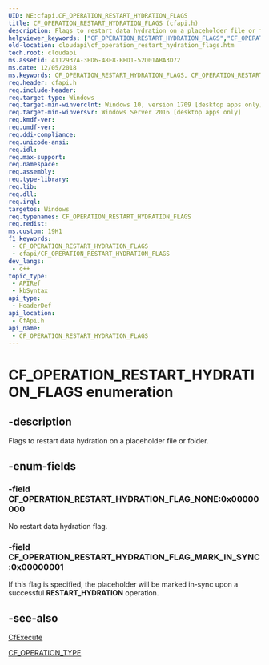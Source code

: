 ```yaml
---
UID: NE:cfapi.CF_OPERATION_RESTART_HYDRATION_FLAGS
title: CF_OPERATION_RESTART_HYDRATION_FLAGS (cfapi.h)
description: Flags to restart data hydration on a placeholder file or folder.
helpviewer_keywords: ["CF_OPERATION_RESTART_HYDRATION_FLAGS","CF_OPERATION_RESTART_HYDRATION_FLAGS enumeration","CF_OPERATION_RESTART_HYDRATION_FLAG_MARK_IN_SYNC","CF_OPERATION_RESTART_HYDRATION_FLAG_NONE","cfapi/CF_OPERATION_RESTART_HYDRATION_FLAGS","cfapi/CF_OPERATION_RESTART_HYDRATION_FLAG_MARK_IN_SYNC","cfapi/CF_OPERATION_RESTART_HYDRATION_FLAG_NONE","cloudApi.cf_operation_restart_hydration_flags"]
old-location: cloudapi\cf_operation_restart_hydration_flags.htm
tech.root: cloudapi
ms.assetid: 4112937A-3ED6-48F8-BFD1-52D01ABA3D72
ms.date: 12/05/2018
ms.keywords: CF_OPERATION_RESTART_HYDRATION_FLAGS, CF_OPERATION_RESTART_HYDRATION_FLAGS enumeration, CF_OPERATION_RESTART_HYDRATION_FLAG_MARK_IN_SYNC, CF_OPERATION_RESTART_HYDRATION_FLAG_NONE, cfapi/CF_OPERATION_RESTART_HYDRATION_FLAGS, cfapi/CF_OPERATION_RESTART_HYDRATION_FLAG_MARK_IN_SYNC, cfapi/CF_OPERATION_RESTART_HYDRATION_FLAG_NONE, cloudApi.cf_operation_restart_hydration_flags
req.header: cfapi.h
req.include-header: 
req.target-type: Windows
req.target-min-winverclnt: Windows 10, version 1709 [desktop apps only]
req.target-min-winversvr: Windows Server 2016 [desktop apps only]
req.kmdf-ver: 
req.umdf-ver: 
req.ddi-compliance: 
req.unicode-ansi: 
req.idl: 
req.max-support: 
req.namespace: 
req.assembly: 
req.type-library: 
req.lib: 
req.dll: 
req.irql: 
targetos: Windows
req.typenames: CF_OPERATION_RESTART_HYDRATION_FLAGS
req.redist: 
ms.custom: 19H1
f1_keywords:
 - CF_OPERATION_RESTART_HYDRATION_FLAGS
 - cfapi/CF_OPERATION_RESTART_HYDRATION_FLAGS
dev_langs:
 - c++
topic_type:
 - APIRef
 - kbSyntax
api_type:
 - HeaderDef
api_location:
 - CfApi.h
api_name:
 - CF_OPERATION_RESTART_HYDRATION_FLAGS
---
```


# CF_OPERATION_RESTART_HYDRATION_FLAGS enumeration

## -description

Flags to restart data hydration on a placeholder file or folder.

## -enum-fields

### -field CF_OPERATION_RESTART_HYDRATION_FLAG_NONE:0x00000000

No restart data hydration flag.

### -field CF_OPERATION_RESTART_HYDRATION_FLAG_MARK_IN_SYNC:0x00000001

If this flag is specified, the placeholder will be marked in-sync upon a successful **RESTART_HYDRATION** operation.

## -see-also

[CfExecute](nf-cfapi-cfexecute.md)

[CF_OPERATION_TYPE](ne-cfapi-cf_operation_type.md)
